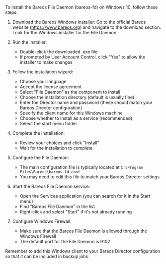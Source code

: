 To install the Bareos File Daemon (bareos-fd) on Windows 10, follow these steps:

1. Download the Bareos Windows installer:
   Go to the official Bareos website (https://www.bareos.org) and navigate to the download section. Look for the Windows installer for the File Daemon.

2. Run the installer:
   - Double-click the downloaded .exe file
   - If prompted by User Account Control, click "Yes" to allow the installer to make changes

3. Follow the installation wizard:
   - Choose your language
   - Accept the license agreement
   - Select "File Daemon" as the component to install
   - Choose the installation directory (default is usually fine)
   - Enter the Director name and password (these should match your Bareos Director configuration)
   - Specify the client name for this Windows machine
   - Choose whether to install as a service (recommended)
   - Select the start menu folder

4. Complete the installation:
   - Review your choices and click "Install"
   - Wait for the installation to complete

5. Configure the File Daemon:
   - The main configuration file is typically located at `C:\Program Files\Bareos\bareos-fd.conf`
   - You may need to edit this file to match your Bareos Director settings

6. Start the Bareos File Daemon service:
   - Open the Services application (you can search for it in the Start menu)
   - Find "Bareos File Daemon" in the list
   - Right-click and select "Start" if it's not already running

7. Configure Windows Firewall:
   - Make sure that the Bareos File Daemon is allowed through the Windows Firewall
   - The default port for the File Daemon is 9102

Remember to add this Windows client to your Bareos Director configuration so that it can be included in backup jobs.
